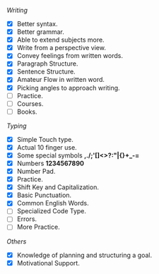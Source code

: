 *Writing*
- [x] Better syntax.
- [x] Better grammar.
- [x] Able to extend subjects more.
- [x] Write from a perspective view.
- [x] Convey feelings from written words.
- [x] Paragraph Structure.
- [x] Sentence Structure.
- [x] Amateur Flow in written word.
- [x] Picking angles to approach writing.
- [ ] Practice.
- [ ] Courses.
- [ ] Books.

*Typing*
- [x] Simple Touch type.
- [x] Actual 10 finger use.
- [x] Some special symbols  **,./;'\[]<>?:"|{}+_-=**
- [x] Numbers **1234567890**
- [x] Number Pad.
- [x] Practice.
- [x] Shift Key and Capitalization.
- [x] Basic Punctuation.
- [x] Common English Words.
- [ ] Specialized Code Type.
- [ ] Errors.
- [ ] More Practice.

*Others*
- [x] Knowledge of planning and structuring a goal.
- [x] Motivational Support.
